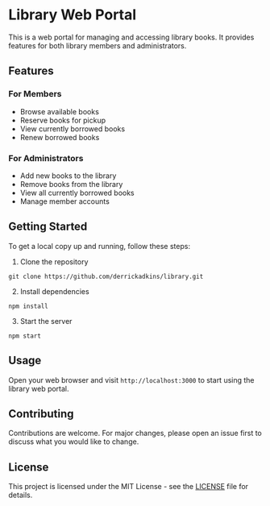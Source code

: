 # Library Web Portal

This is a web portal for managing and accessing library books. It provides features for both library members and administrators.

## Features

### For Members

- Browse available books
- Reserve books for pickup
- View currently borrowed books
- Renew borrowed books

### For Administrators

- Add new books to the library
- Remove books from the library
- View all currently borrowed books
- Manage member accounts

## Getting Started

To get a local copy up and running, follow these steps:

1. Clone the repository
```
git clone https://github.com/derrickadkins/library.git
```
2. Install dependencies
```
npm install
```
3. Start the server
```
npm start
```

## Usage

Open your web browser and visit `http://localhost:3000` to start using the library web portal.

## Contributing

Contributions are welcome. For major changes, please open an issue first to discuss what you would like to change.

## License

This project is licensed under the MIT License - see the [LICENSE](LICENSE) file for details.
````
